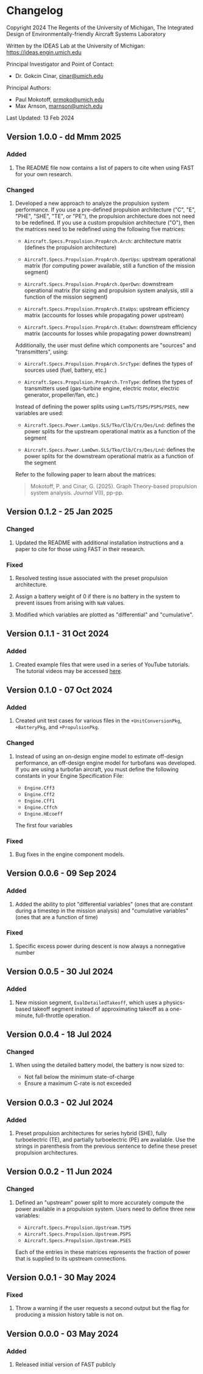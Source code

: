# **Changelog**

Copyright 2024 The Regents of the University of Michigan, The Integrated Design of Environmentally-friendly Aircraft Systems Laboratory

Written by the IDEAS Lab at the University of Michigan:
<https://ideas.engin.umich.edu>

Principal Investigator and Point of Contact:
- Dr. Gokcin Cinar, <cinar@umich.edu>

Principal Authors:
- Paul Mokotoff, <prmoko@umich.edu>
- Max Arnson, <marnson@umich.edu>

Last Updated: 13 Feb 2024

## Version 1.0.0 - dd Mmm 2025

### Added

1. The README file now contains a list of papers to cite when using FAST for your own research.

### Changed

1. Developed a new approach to analyze the propulsion system performance.
If you use a pre-defined propulsion architecture ("C", "E", "PHE", "SHE", "TE", or "PE"), the propulsion architecture does not need to be redefined.
If you use a custom propulsion architecture ("O"), then the matrices need to be redefined using the following five matrices:

    - ``Aircraft.Specs.Propulsion.PropArch.Arch``: architecture matrix (defines the     propulsion architecture)
    
    - ``Aircraft.Specs.Propulsion.PropArch.OperUps``: upstream operational matrix (for computing power available, still a function of the mission segment)
    
    - ``Aircraft.Specs.Propulsion.PropArch.OperDwn``: downstream operational matrix (for sizing and propulsion system analysis, still a function of the mission segment)
    
    - ``Aircraft.Specs.Propulsion.PropArch.EtaUps``: upstream efficiency matrix (accounts for losses while propagating power upstream)
    
    - ``Aircraft.Specs.Propulsion.PropArch.EtaDwn``: downstream efficiency matrix (accounts for losses while propagating power downstream)
    
    Additionally, the user must define which components are "sources" and "transmitters", using:

    - ``Aircraft.Specs.Propulsion.PropArch.SrcType``: defines the types of sources used (fuel, battery, etc.)

    - ``Aircraft.Specs.Propulsion.PropArch.TrnType``: defines the types of transmitters used (gas-turbine engine, electric motor, electric generator, propeller/fan, etc.)

    Instead of defining the power splits using ``LamTS/TSPS/PSPS/PSES``, new variables are used:
    
    - ``Aircraft.Specs.Power.LamUps.SLS/Tko/Clb/Crs/Des/Lnd``: defines the power splits for the upstream operational matrix as a function of the segment

    - ``Aircraft.Specs.Power.LamDwn.SLS/Tko/Clb/Crs/Des/Lnd``: defines the power splits for the downstream operational matrix as a function of the segment

    Refer to the following paper to learn about the matrices:

    > Mokotoff, P. and Cinar, G. (2025). Graph Theory-based propulsion system analysis. *Journal* V(I), pp-pp.

## Version 0.1.2 - 25 Jan 2025

### Changed

1. Updated the README with additional installation instructions and a paper to cite for those using FAST in their research.

### Fixed

1. Resolved testing issue associated with the preset propulsion architecture.

1. Assign a battery weight of 0 if there is no battery in the system to prevent issues from arising with ``NaN`` values.

1. Modified which variables are plotted as "differential" and "cumulative".

## Version 0.1.1 - 31 Oct 2024

### Added

1. Created example files that were used in a series of YouTube tutorials.
The tutorial videos may be accessed [here](https://www.youtube.com/channel/UC5ntmOSA1_YWu1ljQ5hXn0Q).

## Version 0.1.0 - 07 Oct 2024

### Added

1. Created unit test cases for various files in the ``+UnitConversionPkg``, ``+BatteryPkg``, and ``+PropulsionPkg``.

### Changed

1. Instead of using an on-design engine model to estimate off-design performance, an off-design engine model for turbofans was developed.
If you are using a turbofan aircraft, you must define the following constants in your Engine Specification File:

    - ``Engine.Cff3``
    - ``Engine.Cff2``
    - ``Engine.Cff1``
    - ``Engine.Cffch``
    - ``Engine.HEcoeff``

    The first four variables

### Fixed

1. Bug fixes in the engine component models.

## Version 0.0.6 - 09 Sep 2024

### Added

1. Added the ability to plot "differential variables" (ones that are constant during a timestep in the mission analysis) and "cumulative variables" (ones that are a function of time)

### Fixed

1. Specific excess power during descent is now always a nonnegative number

## Version 0.0.5 - 30 Jul 2024

### Added

1. New mission segment, ``EvalDetailedTakeoff``, which uses a physics-based takeoff segment instead of approximating takeoff as a one-minute, full-throttle operation.

## Version 0.0.4 - 18 Jul 2024

### Changed

1. When using the detailed battery model, the battery is now sized to:

    - Not fall below the minimum state-of-charge
    - Ensure a maximum C-rate is not exceeded

## Version 0.0.3 - 02 Jul 2024

### Added

1. Preset propulsion architectures for series hybrid (SHE), fully turboelectric (TE), and partially turboelectric (PE) are available.
Use the strings in parenthesis from the previous sentence to define these preset propulsion architectures.

## Version 0.0.2 - 11 Jun 2024

### Changed

1. Defined an "upstream" power split to more accurately compute the power available in a propulsion system.
Users need to define three new variables:

    - ``Aircraft.Specs.Propulsion.Upstream.TSPS``
    - ``Aircraft.Specs.Propulsion.Upstream.PSPS``
    - ``Aircraft.Specs.Propulsion.Upstream.PSES``

    Each of the entries in these matrices represents the fraction of power that is supplied to its upstream connections.

## Version 0.0.1 - 30 May 2024

### Fixed

1. Throw a warning if the user requests a second output but the flag for producing a mission history table is not on.

## Version 0.0.0 - 03 May 2024

### Added

1. Released initial version of FAST publicly